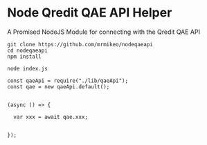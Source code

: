 # Node Qredit QAE API Helper

A Promised NodeJS Module for connecting with the Qredit QAE API

```
git clone https://github.com/mrmikeo/nodeqaeapi
cd nodeqaeapi
npm install

node index.js
```

```
const qaeApi = require("./lib/qaeApi");
const qae = new qaeApi.default();


(async () => {
  
  var xxx = await qae.xxx;
  
  
});
```

